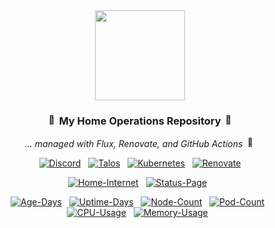 <div align="center">

<img src="https://raw.githubusercontent.com/joryirving/home-ops/main/docs/src/assets/icons/kah-logo.png" align="center" width="144px" height="144px"/>


### <img src="https://fonts.gstatic.com/s/e/notoemoji/latest/1f680/512.gif" alt="🚀" width="16" height="16"> My Home Operations Repository <img src="https://fonts.gstatic.com/s/e/notoemoji/latest/1f6a7/512.gif" alt="🚧" width="16" height="16">

_... managed with Flux, Renovate, and GitHub Actions_ <img src="https://fonts.gstatic.com/s/e/notoemoji/latest/1f916/512.gif" alt="🤖" width="16" height="16">

</div>

<div align="center">

[![Discord](https://img.shields.io/discord/673534664354430999?style=for-the-badge&label&logo=discord&logoColor=white&color=blue)](https://discord.gg/home-operations)&nbsp;&nbsp;
[![Talos](https://img.shields.io/badge/dynamic/yaml?url=https%3A%2F%2Fraw.githubusercontent.com%2Fvrozaksen%2Fhome-ops%2Fmain%2Fkubernetes%2Fmain%2Fbootstrap%2Ftalos%2Ftalconfig.yaml&query=talosVersion&style=for-the-badge&logo=talos&logoColor=white&color=blue&label=%20)](https://www.talos.dev/)&nbsp;&nbsp;
[![Kubernetes](https://img.shields.io/badge/dynamic/yaml?url=https%3A%2F%2Fraw.githubusercontent.com%2Fvrozaksen%2Fhome-ops%2Fmain%2Fkubernetes%2Fmain%2Fbootstrap%2Ftalos%2Ftalconfig.yaml&query=kubernetesVersion&style=for-the-badge&logo=talos&logoColor=white&color=blue&label=%20)](https://www.talos.dev/)&nbsp;&nbsp;
[![Renovate](https://img.shields.io/github/actions/workflow/status/vrozaksen/vrozaksen/scheduled-renovate.yaml?branch=main&label=&logo=renovatebot&style=for-the-badge&color=blue)](https://github.com/vrozaksen/vrozaksen/actions/workflows/scheduled-renovate.yaml)

</div>

<div align="center">

[![Home-Internet](https://img.shields.io/endpoint?url=https%3A%2F%2Fhealthchecks.io%2Fb%2F3%2F248aa3ff-73a8-4088-86af-a18f68562717.shields&style=for-the-badge&logo=opnsense&logoColor=white&label=Home%20Internet)](https://status.vzkn.eu)&nbsp;&nbsp;
[![Status-Page](https://img.shields.io/endpoint?url=https%3A%2F%2Fstatus.vzkn.eu%2Fapi%2Fv1%2Fendpoints%2Fmain-external_gatus%2Fhealth%2Fbadge.shields&style=for-the-badge&logo=statuspage&logoColor=white&label=Status%20Page)](https://status.vzkn.eu/endpoints/main-external_gatus)&nbsp;&nbsp;

</div>

<div align="center">

[![Age-Days](https://kromgo.vzkn.eu/cluster_age_days?format=badge&style=flat-square)](https://github.com/kashalls/kromgo/)&nbsp;&nbsp;
[![Uptime-Days](https://kromgo.vzkn.eu/cluster_uptime_days?format=badge&style=flat-square)](https://github.com/kashalls/kromgo/)&nbsp;&nbsp;
[![Node-Count](https://kromgo.vzkn.eu/cluster_node_count?format=badge&style=flat-square)](https://github.com/kashalls/kromgo/)&nbsp;&nbsp;
[![Pod-Count](https://kromgo.vzkn.eu/cluster_pod_count?format=badge&style=flat-square)](https://github.com/kashalls/kromgo/)&nbsp;&nbsp;
[![CPU-Usage](https://kromgo.vzkn.eu/cluster_cpu_usage?format=badge&style=flat-square)](https://github.com/kashalls/kromgo/)&nbsp;&nbsp;
[![Memory-Usage](https://kromgo.vzkn.eu/cluster_memory_usage?format=badge&style=flat-square)](https://github.com/kashalls/kromgo/)&nbsp;&nbsp;

</div>
